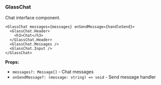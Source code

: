 ### GlassChat

Chat interface component.

```tsx
<GlassChat messages={messages} onSendMessage={handleSend}>
  <GlassChat.Header>
    <h3>Chat</h3>
  </GlassChat.Header>
  <GlassChat.Messages />
  <GlassChat.Input />
</GlassChat>
```

**Props:**
- `messages?: Message[]` - Chat messages
- `onSendMessage?: (message: string) => void` - Send message handler
